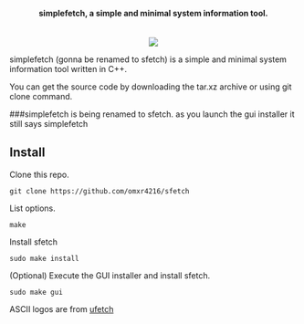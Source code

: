 <p align="center">
  <b>simplefetch, a simple and minimal system information tool. </b><br>
  <br><br>
  <img src="https://github.com/omxr4216/simplefetch/blob/main/assets/asset.png?raw=true">
</p>

simplefetch (gonna be renamed to sfetch) is a simple and minimal system information tool written in C++.

You can get the source code by downloading the tar.xz archive or using git clone command.

###simplefetch is being renamed to sfetch. as you launch the gui installer it still says simplefetch

## Install
Clone this repo.
```
git clone https://github.com/omxr4216/sfetch
```
List options.
```
make
```
Install sfetch 
```
sudo make install
```
(Optional) Execute the GUI installer and install sfetch.
```
sudo make gui
```

ASCII logos are from [ufetch](https://gitlab.com/jschx/ufetch)
